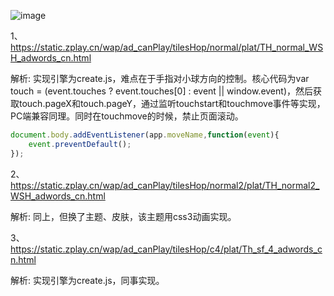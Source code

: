 ![image](https://github.com/WckY/Responsive-h5-game-dictionary/blob/master/%E7%90%83%E7%90%83%E4%BD%A0%E8%B7%B3%E4%B8%80%E8%B7%B3/icon.jpg)

1、https://static.zplay.cn/wap/ad_canPlay/tilesHop/normal/plat/TH_normal_WSH_adwords_cn.html

解析: 实现引擎为create.js，难点在于手指对小球方向的控制。核心代码为var touch = (event.touches ? event.touches[0] : event || window.event)，然后获取touch.pageX和touch.pageY，通过监听touchstart和touchmove事件等实现，PC端兼容同理。同时在touchmove的时候，禁止页面滚动。

```javascript
document.body.addEventListener(app.moveName,function(event){
    event.preventDefault();
});
```

2、https://static.zplay.cn/wap/ad_canPlay/tilesHop/normal2/plat/TH_normal2_WSH_adwords_cn.html

解析: 同上，但换了主题、皮肤，该主题用css3动画实现。

3、https://static.zplay.cn/wap/ad_canPlay/tilesHop/c4/plat/Th_sf_4_adwords_cn.html

解析: 实现引擎为create.js，同事实现。
